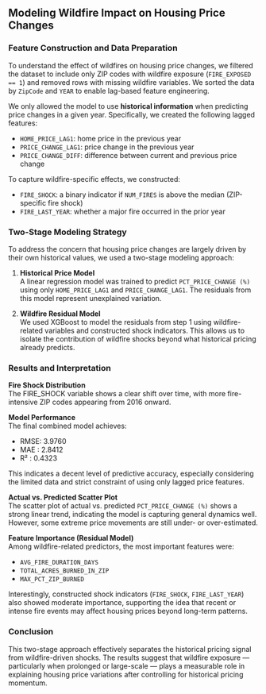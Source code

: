 ## Modeling Wildfire Impact on Housing Price Changes

### Feature Construction and Data Preparation

To understand the effect of wildfires on housing price changes, we filtered the dataset to include only ZIP codes with wildfire exposure (`FIRE_EXPOSED == 1`) and removed rows with missing wildfire variables. We sorted the data by `ZipCode` and `YEAR` to enable lag-based feature engineering.

We only allowed the model to use **historical information** when predicting price changes in a given year. Specifically, we created the following lagged features:
- `HOME_PRICE_LAG1`: home price in the previous year
- `PRICE_CHANGE_LAG1`: price change in the previous year
- `PRICE_CHANGE_DIFF`: difference between current and previous price change

To capture wildfire-specific effects, we constructed:
- `FIRE_SHOCK`: a binary indicator if `NUM_FIRES` is above the median (ZIP-specific fire shock)
- `FIRE_LAST_YEAR`: whether a major fire occurred in the prior year

### Two-Stage Modeling Strategy

To address the concern that housing price changes are largely driven by their own historical values, we used a two-stage modeling approach:

1. **Historical Price Model**  
   A linear regression model was trained to predict `PCT_PRICE_CHANGE (%)` using only `HOME_PRICE_LAG1` and `PRICE_CHANGE_LAG1`. The residuals from this model represent unexplained variation.

2. **Wildfire Residual Model**  
   We used XGBoost to model the residuals from step 1 using wildfire-related variables and constructed shock indicators. This allows us to isolate the contribution of wildfire shocks beyond what historical pricing already predicts.

### Results and Interpretation

**Fire Shock Distribution**  
The FIRE_SHOCK variable shows a clear shift over time, with more fire-intensive ZIP codes appearing from 2016 onward.

**Model Performance**  
The final combined model achieves:
- RMSE: 3.9760
- MAE : 2.8412
- R²  : 0.4323

This indicates a decent level of predictive accuracy, especially considering the limited data and strict constraint of using only lagged price features.

**Actual vs. Predicted Scatter Plot**  
The scatter plot of actual vs. predicted `PCT_PRICE_CHANGE (%)` shows a strong linear trend, indicating the model is capturing general dynamics well. However, some extreme price movements are still under- or over-estimated.

**Feature Importance (Residual Model)**  
Among wildfire-related predictors, the most important features were:
- `AVG_FIRE_DURATION_DAYS`
- `TOTAL_ACRES_BURNED_IN_ZIP`
- `MAX_PCT_ZIP_BURNED`

Interestingly, constructed shock indicators (`FIRE_SHOCK`, `FIRE_LAST_YEAR`) also showed moderate importance, supporting the idea that recent or intense fire events may affect housing prices beyond long-term patterns.

### Conclusion

This two-stage approach effectively separates the historical pricing signal from wildfire-driven shocks. The results suggest that wildfire exposure — particularly when prolonged or large-scale — plays a measurable role in explaining housing price variations after controlling for historical pricing momentum.
